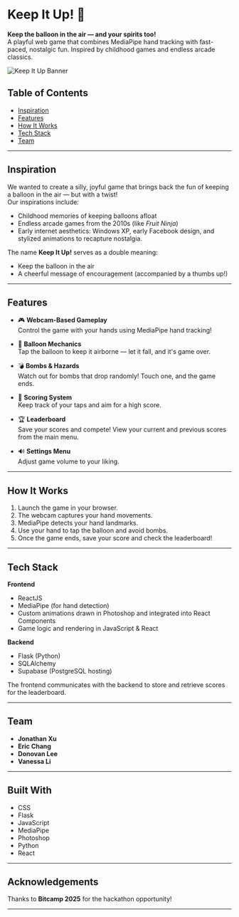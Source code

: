 # Keep It Up! 🎈

**Keep the balloon in the air — and your spirits too!**  
A playful web game that combines MediaPipe hand tracking with fast-paced, nostalgic fun. Inspired by childhood games and endless arcade classics.

![Keep It Up Banner](banner-image-if-you-have-one)

## Table of Contents

- [Inspiration](#inspiration)
- [Features](#features)
- [How It Works](#how-it-works)
- [Tech Stack](#tech-stack)
- [Team](#team)

---

## Inspiration

We wanted to create a silly, joyful game that brings back the fun of keeping a balloon in the air — but with a twist!  
Our inspirations include:
- Childhood memories of keeping balloons afloat
- Endless arcade games from the 2010s (like *Fruit Ninja*)
- Early internet aesthetics: Windows XP, early Facebook design, and stylized animations to recapture nostalgia.

The name **Keep It Up!** serves as a double meaning:
- Keep the balloon in the air
- A cheerful message of encouragement (accompanied by a thumbs up!)

---

## Features

- 🎮 **Webcam-Based Gameplay**  
  Control the game with your hands using MediaPipe hand tracking!

- 🎈 **Balloon Mechanics**  
  Tap the balloon to keep it airborne — let it fall, and it's game over.

- 💣 **Bombs & Hazards**  
  Watch out for bombs that drop randomly! Touch one, and the game ends.

- 🧮 **Scoring System**  
  Keep track of your taps and aim for a high score.

- 🏆 **Leaderboard**  
  Save your scores and compete! View your current and previous scores from the main menu.

- 🔊 **Settings Menu**  
  Adjust game volume to your liking.

---

## How It Works

1. Launch the game in your browser.
2. The webcam captures your hand movements.
3. MediaPipe detects your hand landmarks.
4. Use your hand to tap the balloon and avoid bombs.
5. Once the game ends, save your score and check the leaderboard!

---

## Tech Stack

**Frontend**
- ReactJS
- MediaPipe (for hand detection)
- Custom animations drawn in Photoshop and integrated into React Components
- Game logic and rendering in JavaScript & React

**Backend**
- Flask (Python)
- SQLAlchemy
- Supabase (PostgreSQL hosting)

The frontend communicates with the backend to store and retrieve scores for the leaderboard.

---

## Team

- **Jonathan Xu**
- **Eric Chang**
- **Donovan Lee**
- **Vanessa Li**

---

## Built With

- CSS
- Flask
- JavaScript
- MediaPipe
- Photoshop
- Python
- React

---

## Acknowledgements

Thanks to **Bitcamp 2025** for the hackathon opportunity!

---
